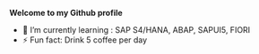 **Welcome to my Github profile**

- 🌱 I’m currently learning : SAP S4/HANA, ABAP, SAPUI5, FIORI
- ⚡ Fun fact: Drink 5 coffee per day
<!--
**kevin-fer/kevin-fer** is a ✨ _special_ ✨ repository because its `README.md` (this file) appears on your GitHub profile.

Here are some ideas to get you started:

- 🔭 I’m currently working on ...
- 🌱 I’m currently learning ...
- 👯 I’m looking to collaborate on ...
- 🤔 I’m looking for help with ...
- 💬 Ask me about ...
- 📫 How to reach me: ...
- 😄 Pronouns: ...
- ⚡ Fun fact: ...
-->
